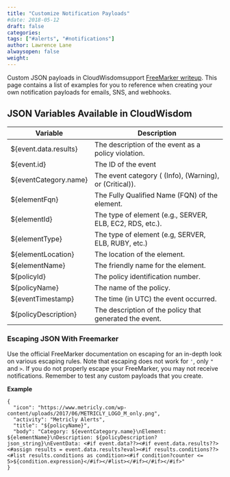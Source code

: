 ```yaml
---
title: "Customize Notification Payloads"
#date: 2018-05-12
draft: false
categories:
tags: ["#alerts", "#notifications"]
author: Lawrence Lane
alwaysopen: false
weight:
---
```

 Custom JSON payloads in CloudWisdomsupport [FreeMarker writeup](https://freemarker.apache.org/). This page contains a list of examples for you to reference when creating your own notification payloads for emails, SNS, and webhooks.

## JSON Variables Available in CloudWisdom


| Variable              | Description                                              |
|-----------------------|----------------------------------------------------------|
| ${event.data.results} | The description of the event as a policy violation.      |
| ${event.id}           | The ID of the event                                      |
| ${eventCategory.name} | The event category ( (Info), (Warning), or (Critical)).  |
| ${elementFqn}         | The Fully Qualified Name (FQN) of the element.           |
| ${elementId}          | The type of element (e.g., SERVER, ELB, EC2, RDS, etc.). |
| ${elementType}        | The type of element (e.g, SERVER, ELB, RUBY, etc.)       |
| ${elementLocation}    | The location of the element.                             |
| ${elementName}        | The friendly name for the element.                       |
| ${policyId}           | The policy identification number.                        |
| ${policyName}         | The name of the policy.                                  |
| ${eventTimestamp}     | The time (in UTC) the event occurred.                    |
| ${policyDescription}  | The description of the policy that generated the event.  |

### Escaping JSON With Freemarker
Use the official FreeMarker documentation on escaping for an in-depth look on various escaping rules. Note that escaping does not work for ``'``, only ``"`` and `>`. If you do not properly escape your FreeMarker, you may not receive notifications. Remember to test any custom payloads that you create.

**Example**

```
{
  "icon": "https://www.metricly.com/wp-content/uploads/2017/06/METRICLY_LOGO_M_only.png",
  "activity": "Metricly Alerts",
  "title": "${policyName}",
  "body": "Category: ${eventCategory.name}\nElement: ${elementName}\nDescription: ${policyDescription?json_string}\nEventData: <#if event.data??><#if event.data.results??><#assign results = event.data.results?eval><#if results.conditions??><#list results.conditions as condition><#if condition?counter <= 5>${condition.expression}</#if></#list></#if></#if></#if>"
}
```
